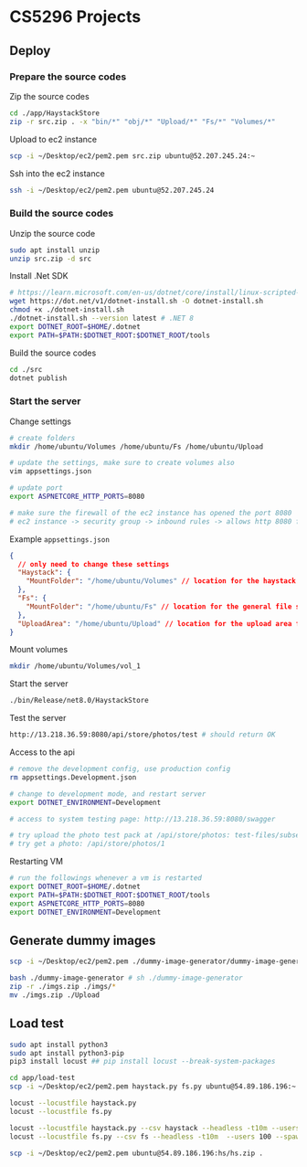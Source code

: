 # CS5296 Projects

## Deploy

### Prepare the source codes

Zip the source codes

```sh
cd ./app/HaystackStore
zip -r src.zip . -x "bin/*" "obj/*" "Upload/*" "Fs/*" "Volumes/*"
```

Upload to ec2 instance

```sh
scp -i ~/Desktop/ec2/pem2.pem src.zip ubuntu@52.207.245.24:~
```

Ssh into the ec2 instance

```sh
ssh -i ~/Desktop/ec2/pem2.pem ubuntu@52.207.245.24
```

### Build the source codes

Unzip the source code

```sh
sudo apt install unzip
unzip src.zip -d src
```

Install .Net SDK

```sh
# https://learn.microsoft.com/en-us/dotnet/core/install/linux-scripted-manual#scripted-install
wget https://dot.net/v1/dotnet-install.sh -O dotnet-install.sh
chmod +x ./dotnet-install.sh
./dotnet-install.sh --version latest # .NET 8
export DOTNET_ROOT=$HOME/.dotnet
export PATH=$PATH:$DOTNET_ROOT:$DOTNET_ROOT/tools
```

Build the source codes

```sh
cd ./src
dotnet publish
```

### Start the server

Change settings

```sh
# create folders
mkdir /home/ubuntu/Volumes /home/ubuntu/Fs /home/ubuntu/Upload

# update the settings, make sure to create volumes also
vim appsettings.json

# update port
export ASPNETCORE_HTTP_PORTS=8080

# make sure the firewall of the ec2 instance has opened the port 8080
# ec2 instance -> security group -> inbound rules -> allows http 8080 from anywhere IPV4
```

Example `appsettings.json`

```json
{
  // only need to change these settings
  "Haystack": {
    "MountFolder": "/home/ubuntu/Volumes" // location for the haystack volumes
  },
  "Fs": {
    "MountFolder": "/home/ubuntu/Fs" // location for the general file system
  },
  "UploadArea": "/home/ubuntu/Upload" // location for the upload area from EBS direct upload
}
```

Mount volumes

```sh
mkdir /home/ubuntu/Volumes/vol_1
```

Start the server

```sh
./bin/Release/net8.0/HaystackStore
```

Test the server

```sh
http://13.218.36.59:8080/api/store/photos/test # should return OK
```

Access to the api

```sh
# remove the development config, use production config
rm appsettings.Development.json 

# change to development mode, and restart server
export DOTNET_ENVIRONMENT=Development

# access to system testing page: http://13.218.36.59:8080/swagger

# try upload the photo test pack at /api/store/photos: test-files/subset_faces.zip
# try get a photo: /api/store/photos/1
```

Restarting VM

```sh
# run the followings whenever a vm is restarted
export DOTNET_ROOT=$HOME/.dotnet
export PATH=$PATH:$DOTNET_ROOT:$DOTNET_ROOT/tools
export ASPNETCORE_HTTP_PORTS=8080
export DOTNET_ENVIRONMENT=Development
```

## Generate dummy images

```sh
scp -i ~/Desktop/ec2/pem2.pem ./dummy-image-generator/dummy-image-generator.sh ubuntu@52.207.245.24:~
```

```sh
bash ./dummy-image-generator # sh ./dummy-image-generator
zip -r ./imgs.zip ./imgs/*
mv ./imgs.zip ./Upload
```

## Load test

```sh
sudo apt install python3
sudo apt install python3-pip
pip3 install locust ## pip install locust --break-system-packages
```

```sh
cd app/load-test
scp -i ~/Desktop/ec2/pem2.pem haystack.py fs.py ubuntu@54.89.186.196:~
```

```sh
locust --locustfile haystack.py
locust --locustfile fs.py
```

```sh
locust --locustfile haystack.py --csv haystack --headless -t10m --users 100 --spawn-rate 10 --host http://172.31.42.40:8080
locust --locustfile fs.py --csv fs --headless -t10m  --users 100 --spawn-rate 10 --host http://172.31.42.40:8080
```

```sh
scp -i ~/Desktop/ec2/pem2.pem ubuntu@54.89.186.196:hs/hs.zip .
```